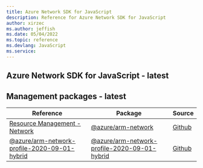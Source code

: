 ```yaml
---
title: Azure Network SDK for JavaScript
description: Reference for Azure Network SDK for JavaScript
author: xirzec
ms.author: jeffish
ms.date: 05/04/2022
ms.topic: reference
ms.devlang: JavaScript
ms.service:  
---
```

## Azure Network SDK for JavaScript - latest
## Management packages - latest
| Reference | Package | Source |
|---|---|---|
|[Resource Management - Network](javascript/api/overview/azure/arm-network-readme)|[@azure/arm-network](https://www.npmjs.com/package/@azure/arm-network)|[Github](https://github.com/Azure/azure-sdk-for-js/blob/main/sdk/network/arm-network)|
|[@azure/arm-network-profile-2020-09-01-hybrid](javascript/api/overview/azure/arm-network-profile-2020-09-01-hybrid-readme)|[@azure/arm-network-profile-2020-09-01-hybrid](https://www.npmjs.com/package/@azure/arm-network-profile-2020-09-01-hybrid)|[Github](https://github.com/Azure/azure-sdk-for-js/blob/main/sdk/network/arm-network-profile-2020-09-01-hybrid)|

